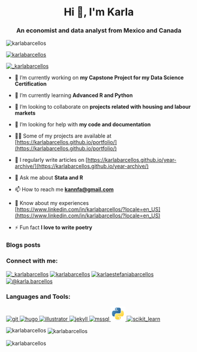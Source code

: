 <h1 align="center">Hi 👋, I'm Karla</h1>
<h3 align="center">An economist and data analyst from Mexico and Canada</h3>

<p align="left"> <img src="https://komarev.com/ghpvc/?username=karlabarcellos&label=Profile%20views&color=0e75b6&style=flat" alt="karlabarcellos" /> </p>

<p align="left"> <a href="https://github.com/ryo-ma/github-profile-trophy"><img src="https://github-profile-trophy.vercel.app/?username=karlabarcellos" alt="karlabarcellos" /></a> </p>

<p align="left"> <a href="https://twitter.com/_karlabarcellos" target="blank"><img src="https://img.shields.io/twitter/follow/_karlabarcellos?logo=twitter&style=for-the-badge" alt="_karlabarcellos" /></a> </p>

- 🔭 I’m currently working on **my Capstone Project for my Data Science Certification**

- 🌱 I’m currently learning **Advanced R and Python**

- 👯 I’m looking to collaborate on **projects related with housing and labour markets**

- 🤝 I’m looking for help with **my code and documentation**

- 👨‍💻 Some of my projects are available at [https://karlabarcellos.github.io/portfolio/](https://karlabarcellos.github.io/portfolio/)

- 📝 I regularly write articles on [https://karlabarcellos.github.io/year-archive/](https://karlabarcellos.github.io/year-archive/)

- 💬 Ask me about **Stata and R**

- 📫 How to reach me **kannfa@gmail.com**

- 📄 Know about my experiences [https://www.linkedin.com/in/karlabarcellos/?locale=en_US](https://www.linkedin.com/in/karlabarcellos/?locale=en_US)

- ⚡ Fun fact **I love to write poetry**

### Blogs posts
<!-- BLOG-POST-LIST:START -->
<!-- BLOG-POST-LIST:END -->

<h3 align="left">Connect with me:</h3>
<p align="left">
<a href="https://twitter.com/_karlabarcellos" target="blank"><img align="center" src="https://raw.githubusercontent.com/rahuldkjain/github-profile-readme-generator/master/src/images/icons/Social/twitter.svg" alt="_karlabarcellos" height="30" width="40" /></a>
<a href="https://linkedin.com/in/karlabarcellos" target="blank"><img align="center" src="https://raw.githubusercontent.com/rahuldkjain/github-profile-readme-generator/master/src/images/icons/Social/linked-in-alt.svg" alt="karlabarcellos" height="30" width="40" /></a>
<a href="https://instagram.com/karlaestefaniabarcellos" target="blank"><img align="center" src="https://raw.githubusercontent.com/rahuldkjain/github-profile-readme-generator/master/src/images/icons/Social/instagram.svg" alt="karlaestefaniabarcellos" height="30" width="40" /></a>
<a href="https://medium.com/@karla.barcellos" target="blank"><img align="center" src="https://raw.githubusercontent.com/rahuldkjain/github-profile-readme-generator/master/src/images/icons/Social/medium.svg" alt="@karla.barcellos" height="30" width="40" /></a>
</p>

<h3 align="left">Languages and Tools:</h3>
<p align="left"> <a href="https://git-scm.com/" target="_blank" rel="noreferrer"> <img src="https://www.vectorlogo.zone/logos/git-scm/git-scm-icon.svg" alt="git" width="40" height="40"/> </a> <a href="https://gohugo.io/" target="_blank" rel="noreferrer"> <img src="https://api.iconify.design/logos-hugo.svg" alt="hugo" width="40" height="40"/> </a> <a href="https://www.adobe.com/in/products/illustrator.html" target="_blank" rel="noreferrer"> <img src="https://www.vectorlogo.zone/logos/adobe_illustrator/adobe_illustrator-icon.svg" alt="illustrator" width="40" height="40"/> </a> <a href="https://jekyllrb.com/" target="_blank" rel="noreferrer"> <img src="https://www.vectorlogo.zone/logos/jekyllrb/jekyllrb-icon.svg" alt="jekyll" width="40" height="40"/> </a> <a href="https://www.microsoft.com/en-us/sql-server" target="_blank" rel="noreferrer"> <img src="https://www.svgrepo.com/show/303229/microsoft-sql-server-logo.svg" alt="mssql" width="40" height="40"/> </a> <a href="https://www.python.org" target="_blank" rel="noreferrer"> <img src="https://raw.githubusercontent.com/devicons/devicon/master/icons/python/python-original.svg" alt="python" width="40" height="40"/> </a> <a href="https://scikit-learn.org/" target="_blank" rel="noreferrer"> <img src="https://upload.wikimedia.org/wikipedia/commons/0/05/Scikit_learn_logo_small.svg" alt="scikit_learn" width="40" height="40"/> </a> </p>

<p><img align="left" src="https://github-readme-stats.vercel.app/api/top-langs?username=karlabarcellos&show_icons=true&locale=en&layout=compact" alt="karlabarcellos" /></p>

<p>&nbsp;<img align="center" src="https://github-readme-stats.vercel.app/api?username=karlabarcellos&show_icons=true&locale=en" alt="karlabarcellos" /></p>

<p><img align="center" src="https://github-readme-streak-stats.herokuapp.com/?user=karlabarcellos&" alt="karlabarcellos" /></p>

